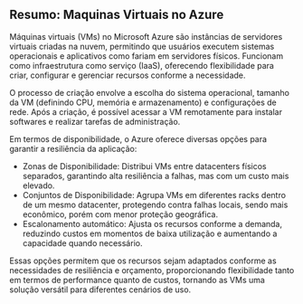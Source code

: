 ## Resumo: Maquinas Virtuais no Azure
Máquinas virtuais (VMs) no Microsoft Azure são instâncias de servidores virtuais criadas na nuvem, permitindo que usuários executem sistemas operacionais e aplicativos como fariam em servidores físicos. Funcionam como infraestrutura como serviço (IaaS), oferecendo flexibilidade para criar, configurar e gerenciar recursos conforme a necessidade.

O processo de criação envolve a escolha do sistema operacional, tamanho da VM (definindo CPU, memória e armazenamento) e configurações de rede. Após a criação, é possível acessar a VM remotamente para instalar softwares e realizar tarefas de administração.

Em termos de disponibilidade, o Azure oferece diversas opções para garantir a resiliência da aplicação:

- Zonas de Disponibilidade: Distribui VMs entre datacenters físicos separados, garantindo alta resiliência a falhas, mas com um custo mais elevado.
- Conjuntos de Disponibilidade: Agrupa VMs em diferentes racks dentro de um mesmo datacenter, protegendo contra falhas locais, sendo mais econômico, porém com menor proteção geográfica.
- Escalonamento automático: Ajusta os recursos conforme a demanda, reduzindo custos em momentos de baixa utilização e aumentando a capacidade quando necessário.

Essas opções permitem que os recursos sejam adaptados conforme as necessidades de resiliência e orçamento, proporcionando flexibilidade tanto em termos de performance quanto de custos, tornando as VMs uma solução versátil para diferentes cenários de uso.
